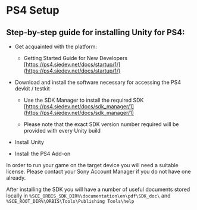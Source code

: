 PS4 Setup
====

## Step-by-step guide for installing Unity for PS4:

* Get acquainted with the platform:

    * Getting Started Guide for New Developers [https://ps4.siedev.net/docs/startup/1/](https://ps4.siedev.net/docs/startup/1/)

* Download and install the software necessary for accessing the PS4 devkit / testkit

    * Use the SDK Manager to install the required SDK [https://ps4.siedev.net/docs/sdk_manager/1](https://ps4.siedev.net/docs/sdk_manager/1)

    * Please note that the exact SDK version number required will be provided with every Unity build

* Install Unity 

* Install the PS4 Add-on

In order to run your game on the target device you will need a suitable license. Please contact your Sony Account Manager if you do not have one already.

After installing the SDK you will have a number of useful documents stored locally in ``%SCE_ORBIS_SDK_DIR%\documentation\en\pdf\SDK_doc\`` and ``%SCE_ROOT_DIR%\ORBIS\Tools\Publishing Tools\help``